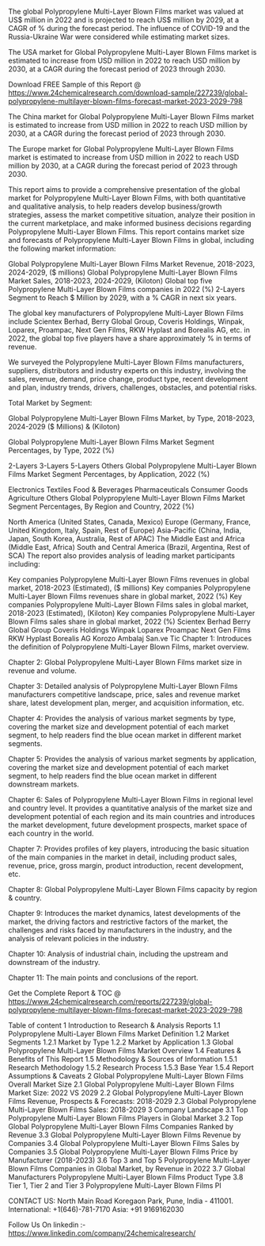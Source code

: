 The global Polypropylene Multi-Layer Blown Films market was valued at US$ million in 2022 and is projected to reach US$ million by 2029, at a CAGR of % during the forecast period. The influence of COVID-19 and the Russia-Ukraine War were considered while estimating market sizes.

The USA market for Global Polypropylene Multi-Layer Blown Films  market is estimated to increase from USD million in 2022 to reach USD million by 2030, at a CAGR during the forecast period of 2023 through 2030.

Download FREE Sample of this Report @ https://www.24chemicalresearch.com/download-sample/227239/global-polypropylene-multilayer-blown-films-forecast-market-2023-2029-798

The China market for Global Polypropylene Multi-Layer Blown Films market is estimated to increase from USD million in 2022 to reach USD million by 2030, at a CAGR during the forecast period of 2023 through 2030.

The Europe market for Global Polypropylene Multi-Layer Blown Films market is estimated to increase from USD million in 2022 to reach USD million by 2030, at a CAGR during the forecast period of 2023 through 2030.

This report aims to provide a comprehensive presentation of the global market for Polypropylene Multi-Layer Blown Films, with both quantitative and qualitative analysis, to help readers develop business/growth strategies, assess the market competitive situation, analyze their position in the current marketplace, and make informed business decisions regarding Polypropylene Multi-Layer Blown Films. This report contains market size and forecasts of Polypropylene Multi-Layer Blown Films in global, including the following market information:

Global Polypropylene Multi-Layer Blown Films Market Revenue, 2018-2023, 2024-2029, ($ millions)
Global Polypropylene Multi-Layer Blown Films Market Sales, 2018-2023, 2024-2029, (Kiloton)
Global top five Polypropylene Multi-Layer Blown Films companies in 2022 (%)
2-Layers Segment to Reach $ Million by 2029, with a % CAGR in next six years.

The global key manufacturers of Polypropylene Multi-Layer Blown Films include Scientex Berhad, Berry Global Group, Coveris Holdings, Winpak, Loparex, Proampac, Next Gen Films, RKW Hyplast and Borealis AG, etc. in 2022, the global top five players have a share approximately % in terms of revenue.

We surveyed the Polypropylene Multi-Layer Blown Films manufacturers, suppliers, distributors and industry experts on this industry, involving the sales, revenue, demand, price change, product type, recent development and plan, industry trends, drivers, challenges, obstacles, and potential risks.

Total Market by Segment:

Global Polypropylene Multi-Layer Blown Films Market, by Type, 2018-2023, 2024-2029 ($ Millions) & (Kiloton)

Global Polypropylene Multi-Layer Blown Films Market Segment Percentages, by Type, 2022 (%)

2-Layers
3-Layers
5-Layers
Others
Global Polypropylene Multi-Layer Blown Films Market Segment Percentages, by Application, 2022 (%)

Electronics
Textiles
Food & Beverages
Pharmaceuticals
Consumer Goods
Agriculture
Others
Global Polypropylene Multi-Layer Blown Films Market Segment Percentages, By Region and Country, 2022 (%)

North America (United States, Canada, Mexico)
Europe (Germany, France, United Kingdom, Italy, Spain, Rest of Europe)
Asia-Pacific (China, India, Japan, South Korea, Australia, Rest of APAC)
The Middle East and Africa (Middle East, Africa)
South and Central America (Brazil, Argentina, Rest of SCA)
The report also provides analysis of leading market participants including:

Key companies Polypropylene Multi-Layer Blown Films revenues in global market, 2018-2023 (Estimated), ($ millions)
Key companies Polypropylene Multi-Layer Blown Films revenues share in global market, 2022 (%)
Key companies Polypropylene Multi-Layer Blown Films sales in global market, 2018-2023 (Estimated), (Kiloton)
Key companies Polypropylene Multi-Layer Blown Films sales share in global market, 2022 (%)
Scientex Berhad
Berry Global Group
Coveris Holdings
Winpak
Loparex
Proampac
Next Gen Films
RKW Hyplast
Borealis AG
Korozo Ambalaj San.ve Tic
Chapter 1: Introduces the definition of Polypropylene Multi-Layer Blown Films, market overview.

Chapter 2: Global Polypropylene Multi-Layer Blown Films market size in revenue and volume.

Chapter 3: Detailed analysis of Polypropylene Multi-Layer Blown Films manufacturers competitive landscape, price, sales and revenue market share, latest development plan, merger, and acquisition information, etc.

Chapter 4: Provides the analysis of various market segments by type, covering the market size and development potential of each market segment, to help readers find the blue ocean market in different market segments.

Chapter 5: Provides the analysis of various market segments by application, covering the market size and development potential of each market segment, to help readers find the blue ocean market in different downstream markets.

Chapter 6: Sales of Polypropylene Multi-Layer Blown Films in regional level and country level. It provides a quantitative analysis of the market size and development potential of each region and its main countries and introduces the market development, future development prospects, market space of each country in the world.

Chapter 7: Provides profiles of key players, introducing the basic situation of the main companies in the market in detail, including product sales, revenue, price, gross margin, product introduction, recent development, etc.

Chapter 8: Global Polypropylene Multi-Layer Blown Films capacity by region & country.

Chapter 9: Introduces the market dynamics, latest developments of the market, the driving factors and restrictive factors of the market, the challenges and risks faced by manufacturers in the industry, and the analysis of relevant policies in the industry.

Chapter 10: Analysis of industrial chain, including the upstream and downstream of the industry.

Chapter 11: The main points and conclusions of the report.

Get the Complete Report & TOC @ https://www.24chemicalresearch.com/reports/227239/global-polypropylene-multilayer-blown-films-forecast-market-2023-2029-798

Table of content
1 Introduction to Research & Analysis Reports
1.1 Polypropylene Multi-Layer Blown Films Market Definition
1.2 Market Segments
1.2.1 Market by Type
1.2.2 Market by Application
1.3 Global Polypropylene Multi-Layer Blown Films Market Overview
1.4 Features & Benefits of This Report
1.5 Methodology & Sources of Information
1.5.1 Research Methodology
1.5.2 Research Process
1.5.3 Base Year
1.5.4 Report Assumptions & Caveats
2 Global Polypropylene Multi-Layer Blown Films Overall Market Size
2.1 Global Polypropylene Multi-Layer Blown Films Market Size: 2022 VS 2029
2.2 Global Polypropylene Multi-Layer Blown Films Revenue, Prospects & Forecasts: 2018-2029
2.3 Global Polypropylene Multi-Layer Blown Films Sales: 2018-2029
3 Company Landscape
3.1 Top Polypropylene Multi-Layer Blown Films Players in Global Market
3.2 Top Global Polypropylene Multi-Layer Blown Films Companies Ranked by Revenue
3.3 Global Polypropylene Multi-Layer Blown Films Revenue by Companies
3.4 Global Polypropylene Multi-Layer Blown Films Sales by Companies
3.5 Global Polypropylene Multi-Layer Blown Films Price by Manufacturer (2018-2023)
3.6 Top 3 and Top 5 Polypropylene Multi-Layer Blown Films Companies in Global Market, by Revenue in 2022
3.7 Global Manufacturers Polypropylene Multi-Layer Blown Films Product Type
3.8 Tier 1, Tier 2 and Tier 3 Polypropylene Multi-Layer Blown Films Pl

CONTACT US:
North Main Road Koregaon Park, Pune, India - 411001.
International: +1(646)-781-7170
Asia: +91 9169162030

Follow Us On linkedin :- https://www.linkedin.com/company/24chemicalresearch/
